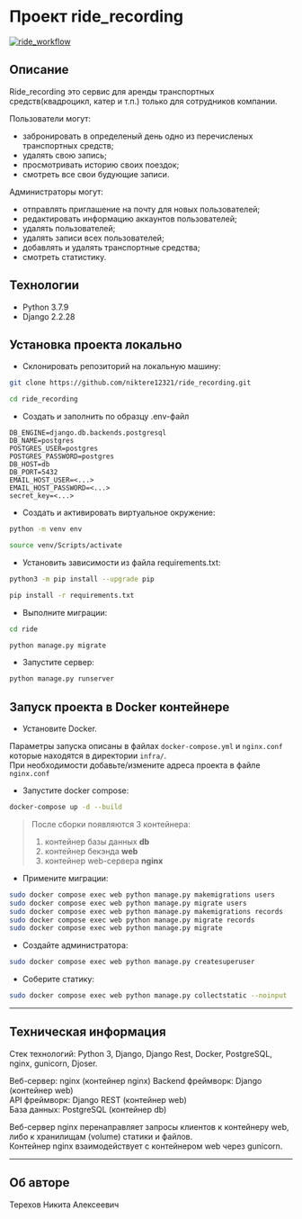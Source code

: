 # Проект ride_recording
[![ride_workflow](https://github.com/niktere12321/ride_recording/actions/workflows/ride_workflow.yml/badge.svg)](https://github.com/niktere12321/ride_recording/actions/workflows/ride_workflow.yml)

## Описание

Ride_recording это сервис для аренды транспортных средств(квадроцикл, катер и т.п.) только для сотрудников компании.

Пользователи могут:
- забронировать в определеный день одно из перечисленых транспортных средств;
- удалять свою запись;
- просмотривать историю своих поездок;
- смотреть все свои будующие записи.

Администраторы могут:
- отправлять приглашение на почту для новых пользователей;
- редактировать информацию аккаунтов пользователей;
- удалять пользователей;
- удалять записи всех пользователей;
- добавлять и удалять транспортные средства;
- смотреть статистику.

## Технологии
- Python 3.7.9
- Django 2.2.28

## Установка проекта локально

* Склонировать репозиторий на локальную машину:
```bash
git clone https://github.com/niktere12321/ride_recording.git
```
```bash
cd ride_recording
```

- Создать и заполнить по образцу .env-файл
```
DB_ENGINE=django.db.backends.postgresql
DB_NAME=postgres
POSTGRES_USER=postgres
POSTGRES_PASSWORD=postgres
DB_HOST=db
DB_PORT=5432
EMAIL_HOST_USER=<...>
EMAIL_HOST_PASSWORD=<...>
secret_key=<...>
```

* Cоздать и активировать виртуальное окружение:

```bash
python -m venv env
```

```bash
source venv/Scripts/activate
```

* Установить зависимости из файла requirements.txt:

```bash
python3 -m pip install --upgrade pip
```
```bash
pip install -r requirements.txt
```

* Выполните миграции:
```bash
cd ride
```
```bash
python manage.py migrate
```

* Запустите сервер:
```bash
python manage.py runserver
```

## Запуск проекта в Docker контейнере
* Установите Docker.

Параметры запуска описаны в файлах `docker-compose.yml` и `nginx.conf` которые находятся в директории `infra/`.  
При необходимости добавьте/измените адреса проекта в файле `nginx.conf`

* Запустите docker compose:
```bash
docker-compose up -d --build
```  
  > После сборки появляются 3 контейнера:
  > 1. контейнер базы данных **db**
  > 2. контейнер бекэнда **web**
  > 3. контейнер web-сервера **nginx**
* Примените миграции:
```bash
sudo docker compose exec web python manage.py makemigrations users
sudo docker compose exec web python manage.py migrate users
sudo docker compose exec web python manage.py makemigrations records
sudo docker compose exec web python manage.py migrate records
sudo docker compose exec web python manage.py migrate
```
* Создайте администратора:
```bash
sudo docker compose exec web python manage.py createsuperuser
```
* Соберите статику:
```bash
sudo docker compose exec web python manage.py collectstatic --noinput
```

---
## Техническая информация

Стек технологий: Python 3, Django, Django Rest, Docker, PostgreSQL, nginx, gunicorn, Djoser.

Веб-сервер: nginx (контейнер nginx)
Backend фреймворк: Django (контейнер web)  
API фреймворк: Django REST (контейнер web)  
База данных: PostgreSQL (контейнер db)

Веб-сервер nginx перенаправляет запросы клиентов к контейнеру web, либо к хранилищам (volume) статики и файлов.  
Контейнер nginx взаимодействует с контейнером web через gunicorn.  

---
## Об авторе

Терехов Никита Алексеевич
